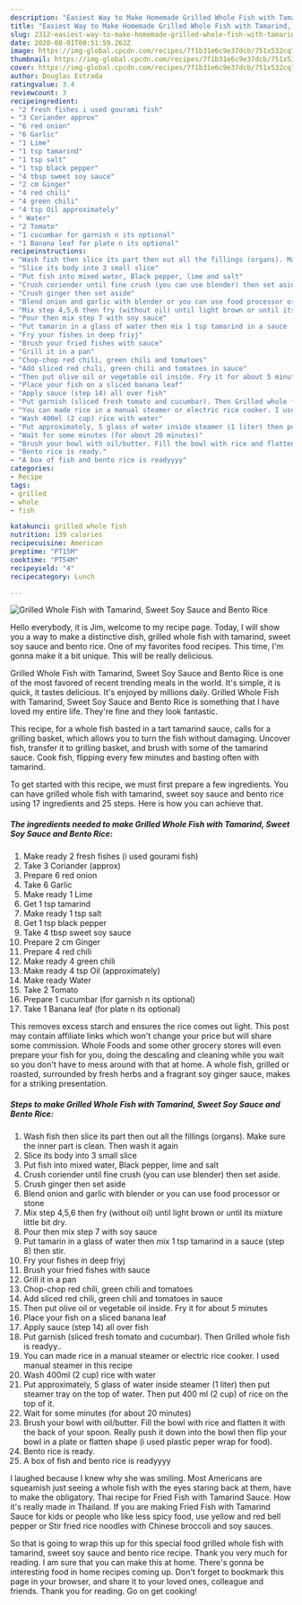 ```yaml
---
description: "Easiest Way to Make Homemade Grilled Whole Fish with Tamarind, Sweet Soy Sauce and Bento Rice"
title: "Easiest Way to Make Homemade Grilled Whole Fish with Tamarind, Sweet Soy Sauce and Bento Rice"
slug: 2312-easiest-way-to-make-homemade-grilled-whole-fish-with-tamarind-sweet-soy-sauce-and-bento-rice
date: 2020-08-01T00:51:59.263Z
image: https://img-global.cpcdn.com/recipes/7f1b31e6c9e37dcb/751x532cq70/grilled-whole-fish-with-tamarind-sweet-soy-sauce-and-bento-rice-recipe-main-photo.jpg
thumbnail: https://img-global.cpcdn.com/recipes/7f1b31e6c9e37dcb/751x532cq70/grilled-whole-fish-with-tamarind-sweet-soy-sauce-and-bento-rice-recipe-main-photo.jpg
cover: https://img-global.cpcdn.com/recipes/7f1b31e6c9e37dcb/751x532cq70/grilled-whole-fish-with-tamarind-sweet-soy-sauce-and-bento-rice-recipe-main-photo.jpg
author: Douglas Estrada
ratingvalue: 3.4
reviewcount: 3
recipeingredient:
- "2 fresh fishes i used gourami fish"
- "3 Coriander approx"
- "6 red onion"
- "6 Garlic"
- "1 Lime"
- "1 tsp tamarind"
- "1 tsp salt"
- "1 tsp black pepper"
- "4 tbsp sweet soy sauce"
- "2 cm Ginger"
- "4 red chili"
- "4 green chili"
- "4 tsp Oil approximately"
- " Water"
- "2 Tomato"
- "1 cucumbar for garnish n its optional"
- "1 Banana leaf for plate n its optional"
recipeinstructions:
- "Wash fish then slice its part then out all the fillings (organs). Make sure the inner part is clean. Then wash it again"
- "Slice its body into 3 small slice"
- "Put fish into mixed water, Black pepper, lime and salt"
- "Crush coriender until fine crush (you can use blender) then set aside."
- "Crush ginger then set aside"
- "Blend onion and garlic with blender or you can use food processor or stone"
- "Mix step 4,5,6 then fry (without oil) until light brown or until its mixture little bit dry."
- "Pour then mix step 7 with soy sauce"
- "Put tamarin in a glass of water then mix 1 tsp tamarind in a sauce (step 8) then stir."
- "Fry your fishes in deep friyj"
- "Brush your fried fishes with sauce"
- "Grill it in a pan"
- "Chop-chop red chili, green chili and tomatoes"
- "Add sliced red chili, green chili and tomatoes in sauce"
- "Then put olive oil or vegetable oil inside. Fry it for about 5 minutes"
- "Place your fish on a sliced banana leaf"
- "Apply sauce (step 14) all over fish"
- "Put garnish (sliced fresh tomato and cucumbar). Then Grilled whole fish is readyy.."
- "You can made rice in a manual steamer or electric rice cooker. I used manual steamer in this recipe"
- "Wash 400ml (2 cup) rice with water"
- "Put approximately, 5 glass of water inside steamer (1 liter) then put steamer tray on the top of water. Then put 400 ml (2 cup) of rice on the top of it."
- "Wait for some minutes (for about 20 minutes)"
- "Brush your bowl with oil/butter. Fill the bowl with rice and flatten it with the back of your spoon. Really push it down into the bowl then flip your bowl in a plate or flatten shape (i used plastic peper wrap for food)."
- "Bento rice is ready."
- "A box of fish and bento rice is readyyyy"
categories:
- Recipe
tags:
- grilled
- whole
- fish

katakunci: grilled whole fish 
nutrition: 139 calories
recipecuisine: American
preptime: "PT15M"
cooktime: "PT54M"
recipeyield: "4"
recipecategory: Lunch

---
```



![Grilled Whole Fish with Tamarind, Sweet Soy Sauce and Bento Rice](https://img-global.cpcdn.com/recipes/7f1b31e6c9e37dcb/751x532cq70/grilled-whole-fish-with-tamarind-sweet-soy-sauce-and-bento-rice-recipe-main-photo.jpg)

Hello everybody, it is Jim, welcome to my recipe page. Today, I will show you a way to make a distinctive dish, grilled whole fish with tamarind, sweet soy sauce and bento rice. One of my favorites food recipes. This time, I'm gonna make it a bit unique. This will be really delicious.

Grilled Whole Fish with Tamarind, Sweet Soy Sauce and Bento Rice is one of the most favored of recent trending meals in the world. It's simple, it is quick, it tastes delicious. It's enjoyed by millions daily. Grilled Whole Fish with Tamarind, Sweet Soy Sauce and Bento Rice is something that I have loved my entire life. They're fine and they look fantastic.

This recipe, for a whole fish basted in a tart tamarind sauce, calls for a grilling basket, which allows you to turn the fish without damaging. Uncover fish, transfer it to grilling basket, and brush with some of the tamarind sauce. Cook fish, flipping every few minutes and basting often with tamarind.


To get started with this recipe, we must first prepare a few ingredients. You can have grilled whole fish with tamarind, sweet soy sauce and bento rice using 17 ingredients and 25 steps. Here is how you can achieve that.

<!--inarticleads1-->

##### The ingredients needed to make Grilled Whole Fish with Tamarind, Sweet Soy Sauce and Bento Rice:

1. Make ready 2 fresh fishes (i used gourami fish)
1. Take 3 Coriander (approx)
1. Prepare 6 red onion
1. Take 6 Garlic
1. Make ready 1 Lime
1. Get 1 tsp tamarind
1. Make ready 1 tsp salt
1. Get 1 tsp black pepper
1. Take 4 tbsp sweet soy sauce
1. Prepare 2 cm Ginger
1. Prepare 4 red chili
1. Make ready 4 green chili
1. Make ready 4 tsp Oil (approximately)
1. Make ready  Water
1. Take 2 Tomato
1. Prepare 1 cucumbar (for garnish n its optional)
1. Take 1 Banana leaf (for plate n its optional)


This removes excess starch and ensures the rice comes out light. This post may contain affiliate links which won&#39;t change your price but will share some commission. Whole Foods and some other grocery stores will even prepare your fish for you, doing the descaling and cleaning while you wait so you don&#39;t have to mess around with that at home. A whole fish, grilled or roasted, surrounded by fresh herbs and a fragrant soy ginger sauce, makes for a striking presentation. 

<!--inarticleads2-->

##### Steps to make Grilled Whole Fish with Tamarind, Sweet Soy Sauce and Bento Rice:

1. Wash fish then slice its part then out all the fillings (organs). Make sure the inner part is clean. Then wash it again
1. Slice its body into 3 small slice
1. Put fish into mixed water, Black pepper, lime and salt
1. Crush coriender until fine crush (you can use blender) then set aside.
1. Crush ginger then set aside
1. Blend onion and garlic with blender or you can use food processor or stone
1. Mix step 4,5,6 then fry (without oil) until light brown or until its mixture little bit dry.
1. Pour then mix step 7 with soy sauce
1. Put tamarin in a glass of water then mix 1 tsp tamarind in a sauce (step 8) then stir.
1. Fry your fishes in deep friyj
1. Brush your fried fishes with sauce
1. Grill it in a pan
1. Chop-chop red chili, green chili and tomatoes
1. Add sliced red chili, green chili and tomatoes in sauce
1. Then put olive oil or vegetable oil inside. Fry it for about 5 minutes
1. Place your fish on a sliced banana leaf
1. Apply sauce (step 14) all over fish
1. Put garnish (sliced fresh tomato and cucumbar). Then Grilled whole fish is readyy..
1. You can made rice in a manual steamer or electric rice cooker. I used manual steamer in this recipe
1. Wash 400ml (2 cup) rice with water
1. Put approximately, 5 glass of water inside steamer (1 liter) then put steamer tray on the top of water. Then put 400 ml (2 cup) of rice on the top of it.
1. Wait for some minutes (for about 20 minutes)
1. Brush your bowl with oil/butter. Fill the bowl with rice and flatten it with the back of your spoon. Really push it down into the bowl then flip your bowl in a plate or flatten shape (i used plastic peper wrap for food).
1. Bento rice is ready.
1. A box of fish and bento rice is readyyyy


I laughed because I knew why she was smiling. Most Americans are squeamish just seeing a whole fish with the eyes staring back at them, have to make the obligatory. Thai recipe for Fried Fish with Tamarind Sauce. How it&#39;s really made in Thailand. If you are making Fried Fish with Tamarind Sauce for kids or people who like less spicy food, use yellow and red bell pepper or Stir fried rice noodles with Chinese broccoli and soy sauces. 

So that is going to wrap this up for this special food grilled whole fish with tamarind, sweet soy sauce and bento rice recipe. Thank you very much for reading. I am sure that you can make this at home. There's gonna be interesting food in home recipes coming up. Don't forget to bookmark this page in your browser, and share it to your loved ones, colleague and friends. Thank you for reading. Go on get cooking!
